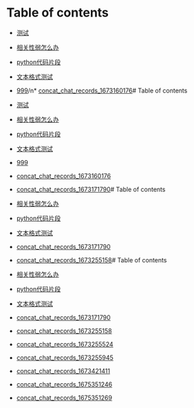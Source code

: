 # Table of contents

* [测试](README.md)
* [相关性弱怎么办](xiang-guan-xing-ruo-zen-mo-ban.md)
* [python代码片段](python_coding.md)
* [文本格式测试](test.txt)
* [999](concat_chat_records_999.md)/n* [concat_chat_records_1673160176](concat_chat_records_1673160176.md )# Table of contents

* [测试](README.md)
* [相关性弱怎么办](xiang-guan-xing-ruo-zen-mo-ban.md)
* [python代码片段](python_coding.md)
* [文本格式测试](test.txt)
* [999](concat_chat_records_999.md)
* [concat_chat_records_1673160176](concat_chat_records_1673160176.md )

* [concat_chat_records_1673171790](concat_chat_records_1673171790.md )# Table of contents

* [相关性弱怎么办](README.md)
* [python代码片段](python\_coding.md)
* [文本格式测试](wen-ben-ge-shi-ce-shi.md)
* [concat\_chat\_records\_1673171790](concat\_chat\_records\_1673171790.md)

* [concat_chat_records_1673255158](concat_chat_records_1673255158.md )# Table of contents

* [相关性弱怎么办](README.md)
* [python代码片段](python\_coding.md)
* [文本格式测试](wen-ben-ge-shi-ce-shi.md)
* [concat\_chat\_records\_1673171790](concat\_chat\_records\_1673171790.md)

* [concat_chat_records_1673255158](concat_chat_records_1673255158.md )

* [concat_chat_records_1673255524](concat_chat_records_1673255524.md )
* [concat_chat_records_1673255945](concat_chat_records_1673255945.md )
* [concat_chat_records_1673421411](concat_chat_records_1673421411.md )
* [concat_chat_records_1675351246](concat_chat_records_1675351246.md )
* [concat_chat_records_1675351269](concat_chat_records_1675351269.md )